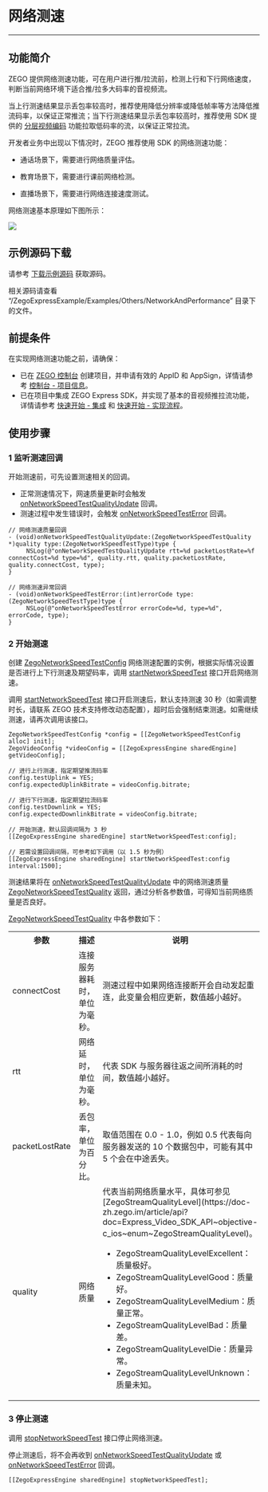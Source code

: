 # 网络测速

- - -

## 功能简介

ZEGO 提供网络测速功能，可在用户进行推/拉流前，检测上行和下行网络速度，判断当前网络环境下适合推/拉多大码率的音视频流。


当上行测速结果显示丢包率较高时，推荐使用降低分辨率或降低帧率等方法降低推流码率，以保证正常推流；当下行测速结果显示丢包率较高时，推荐使用 SDK 提供的 [分层视频编码](https://doc-zh.zego.im/article/4431) 功能拉取低码率的流，以保证正常拉流。

开发者业务中出现以下情况时，ZEGO 推荐使用 SDK 的网络测速功能：

- 通话场景下，需要进行网络质量评估。

- 教育场景下，需要进行课前网络检测。

- 直播场景下，需要进行网络连接速度测试。



网络测速基本原理如下图所示：

<Frame width="512" height="auto" caption="">
  <img src="https://doc-media.zego.im/sdk-doc/Pics/Common/ZegoExpressEngine/Network_speed_test.png" />
</Frame>


## 示例源码下载

请参考 [下载示例源码](https://doc-zh.zego.im/article/13411) 获取源码。

相关源码请查看 “/ZegoExpressExample/Examples/Others/NetworkAndPerformance” 目录下的文件。

## 前提条件

在实现网络测速功能之前，请确保：

- 已在 [ZEGO 控制台](https://console.zego.im) 创建项目，并申请有效的 AppID 和 AppSign，详情请参考 [控制台 - 项目信息](/console/project-info)。
- 已在项目中集成 ZEGO Express SDK，并实现了基本的音视频推拉流功能，详情请参考 [快速开始 - 集成](https://doc-zh.zego.im/article/13413) 和 [快速开始 - 实现流程](https://doc-zh.zego.im/article/13415)。



## 使用步骤

### 1 监听测速回调

开始测速前，可先设置测速相关的回调。

- 正常测速情况下，网速质量更新时会触发 [onNetworkSpeedTestQualityUpdate](https://doc-zh.zego.im/article/api?doc=Express_Video_SDK_API~objective-c_ios~protocol~ZegoEventHandler#on-network-speed-test-quality-update-type) 回调。
- 测速过程中发生错误时，会触发 [onNetworkSpeedTestError](https://doc-zh.zego.im/article/api?doc=Express_Video_SDK_API~objective-c_ios~protocol~ZegoEventHandler#on-network-speed-test-error-type) 回调。

```oc
// 网络测速质量回调
- (void)onNetworkSpeedTestQualityUpdate:(ZegoNetworkSpeedTestQuality *)quality type:(ZegoNetworkSpeedTestType)type {
     NSLog(@"onNetworkSpeedTestQualityUpdate rtt=%d packetLostRate=%f connectCost=%d type=%d", quality.rtt, quality.packetLostRate, quality.connectCost, type);
}

// 网络测速异常回调
- (void)onNetworkSpeedTestError:(int)errorCode type:(ZegoNetworkSpeedTestType)type {
     NSLog(@"onNetworkSpeedTestError errorCode=%d, type=%d", errorCode, type);
}
```

### 2 开始测速

创建 [ZegoNetworkSpeedTestConfig](https://doc-zh.zego.im/article/api?doc=Express_Video_SDK_API~objective-c_ios~class~ZegoNetworkSpeedTestConfig) 网络测速配置的实例，根据实际情况设置是否进行上下行测速及期望码率，调用 [startNetworkSpeedTest](https://doc-zh.zego.im/article/api?doc=Express_Video_SDK_API~objective-c_ios~class~ZegoExpressEngine#start-network-speed-test) 接口开启网络测速。

<Note title="说明">



调用 [startNetworkSpeedTest](https://doc-zh.zego.im/article/api?doc=Express_Video_SDK_API~objective-c_ios~class~ZegoExpressEngine#start-network-speed-test) 接口开启测速后，默认支持测速 30 秒（如需调整时长，请联系 ZEGO 技术支持修改动态配置），超时后会强制结束测速。如需继续测速，请再次调用该接口。
</Note>



```oc
ZegoNetworkSpeedTestConfig *config = [[ZegoNetworkSpeedTestConfig alloc] init];
ZegoVideoConfig *videoConfig = [[ZegoExpressEngine sharedEngine] getVideoConfig];

// 进行上行测速，指定期望推流码率
config.testUplink = YES;
config.expectedUplinkBitrate = videoConfig.bitrate;

// 进行下行测速，指定期望拉流码率
config.testDownlink = YES;
config.expectedDownlinkBitrate = videoConfig.bitrate;

// 开始测速，默认回调间隔为 3 秒
[[ZegoExpressEngine sharedEngine] startNetworkSpeedTest:config];

// 若需设置回调间隔，可参考如下调用（以 1.5 秒为例）
[[ZegoExpressEngine sharedEngine] startNetworkSpeedTest:config interval:1500];
```


测速结果将在 [onNetworkSpeedTestQualityUpdate](https://doc-zh.zego.im/article/api?doc=Express_Video_SDK_API~objective-c_ios~protocol~ZegoEventHandler#on-network-speed-test-quality-update-type) 中的网络测速质量 [ZegoNetworkSpeedTestQuality](https://doc-zh.zego.im/article/api?doc=Express_Video_SDK_API~objective-c_ios~class~ZegoNetworkSpeedTestQuality) 返回，通过分析各参数值，可得知当前网络质量是否良好。

[ZegoNetworkSpeedTestQuality](https://doc-zh.zego.im/article/api?doc=Express_Video_SDK_API~objective-c_ios~class~ZegoNetworkSpeedTestQuality) 中各参数如下：

<table>

<tbody><tr>
<th>参数</th>
<th>描述</th>
<th>说明</th>
</tr>
<tr>
<td>connectCost</td>
<td>连接服务器耗时，单位为毫秒。</td>
<td>测速过程中如果网络连接断开会自动发起重连，此变量会相应更新，数值越小越好。</td>
</tr>
<tr>
<td>rtt</td>
<td>网络延时，单位为毫秒。</td>
<td>代表 SDK 与服务器往返之间所消耗的时间，数值越小越好。</td>
</tr>
<tr>
<td>packetLostRate</td>
<td>丢包率，单位为百分比。</td>
<td>取值范围在 0.0 - 1.0，例如 0.5 代表每向服务器发送的 10 个数据包中，可能有其中 5 个会在中途丢失。</td>
</tr>
<tr>
<td>quality</td>
<td>网络质量</td>
<td>
代表当前网络质量水平，具体可参见 [ZegoStreamQualityLevel](https://doc-zh.zego.im/article/api?doc=Express_Video_SDK_API~objective-c_ios~enum~ZegoStreamQualityLevel)。
<ul>
<li>ZegoStreamQualityLevelExcellent：质量极好。</li>
<li>ZegoStreamQualityLevelGood：质量好。</li>
<li>ZegoStreamQualityLevelMedium：质量正常。</li>
<li>ZegoStreamQualityLevelBad：质量差。</li>
<li>ZegoStreamQualityLevelDie：质量异常。</li>
<li>ZegoStreamQualityLevelUnknown：质量未知。</li>
</ul>
</td>
</tr>
</tbody></table>

### 3 停止测速

调用 [stopNetworkSpeedTest](https://doc-zh.zego.im/article/api?doc=Express_Video_SDK_API~objective-c_ios~class~ZegoExpressEngine#stop-network-speed-test) 接口停止网络测速。

停止测速后，将不会再收到 [onNetworkSpeedTestQualityUpdate](https://doc-zh.zego.im/article/api?doc=Express_Video_SDK_API~objective-c_ios~protocol~ZegoEventHandler#on-network-speed-test-quality-update-type) 或 [onNetworkSpeedTestError](https://doc-zh.zego.im/article/api?doc=Express_Video_SDK_API~objective-c_ios~protocol~ZegoEventHandler#on-network-speed-test-error-type) 回调。

```objc
[[ZegoExpressEngine sharedEngine] stopNetworkSpeedTest];
```

<Content />